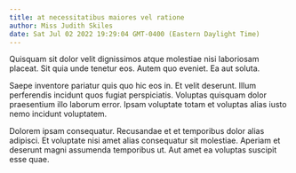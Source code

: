 ```yaml
---
title: at necessitatibus maiores vel ratione
author: Miss Judith Skiles
date: Sat Jul 02 2022 19:29:04 GMT-0400 (Eastern Daylight Time)
---
```

Quisquam sit dolor velit dignissimos atque molestiae nisi laboriosam placeat. Sit quia unde tenetur eos. Autem quo eveniet. Ea aut soluta.

 Saepe inventore pariatur quis quo hic eos in. Et velit deserunt. Illum perferendis incidunt quos fugiat perspiciatis. Voluptas quisquam dolor praesentium illo laborum error. Ipsam voluptate totam et voluptas alias iusto nemo incidunt voluptatem.

 Dolorem ipsam consequatur. Recusandae et et temporibus dolor alias adipisci. Et voluptate nisi amet alias consequatur sit molestiae. Aperiam et deserunt magni assumenda temporibus ut. Aut amet ea voluptas suscipit esse quae.